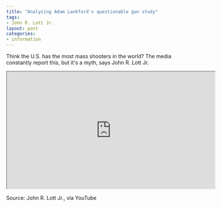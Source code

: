 ```yaml
---
title: "Analyzing Adam Lankford's questionable gun study"
tags:
- John R. Lott Jr.
layout: post
categories:
- information
---
```


Think the U.S. has the most mass shooters in the world? The media constantly report this, but it's a myth, says John R. Lott Jr.

<iframe width="560" height="315" src="https://www.youtube.com/embed/lXGgI2E5JUw" title="Media Hype Questionable Gun Control Study"></iframe>

Source: John R. Lott Jr., via YouTube
